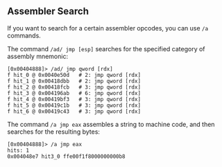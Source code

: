 ## Assembler Search

If you want to search for a certain assembler opcodes, you can use `/a` commands.

The command `/ad/ jmp [esp]` searches for the specified category of assembly mnemonic:

```console
[0x00404888]> /ad/ jmp qword [rdx]
f hit_0 @ 0x0040e50d   # 2: jmp qword [rdx]
f hit_1 @ 0x00418dbb   # 2: jmp qword [rdx]
f hit_2 @ 0x00418fcb   # 3: jmp qword [rdx]
f hit_3 @ 0x004196ab   # 6: jmp qword [rdx]
f hit_4 @ 0x00419bf3   # 3: jmp qword [rdx]
f hit_5 @ 0x00419c1b   # 3: jmp qword [rdx]
f hit_6 @ 0x00419c43   # 3: jmp qword [rdx]
```

The command `/a jmp eax` assembles a string to machine code, and then searches for the resulting bytes:

```console
[0x00404888]> /a jmp eax
hits: 1
0x004048e7 hit3_0 ffe00f1f8000000000b8
```

